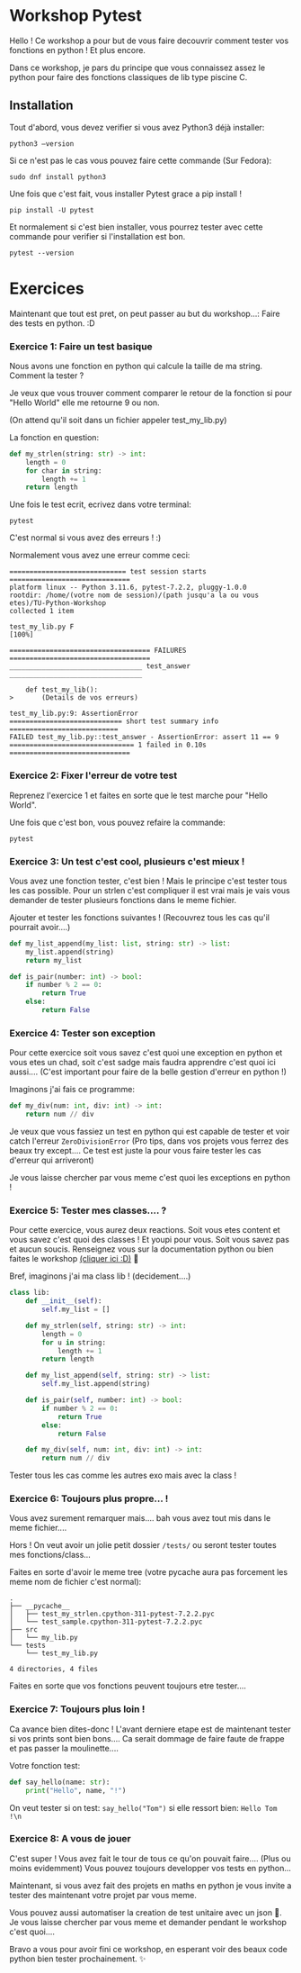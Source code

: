# Workshop Pytest

Hello ! Ce workshop a pour but de vous faire decouvrir comment tester vos fonctions en python ! Et plus encore.

Dans ce workshop, je pars du principe que vous connaissez assez le python pour faire des fonctions classiques de lib type piscine C.

## Installation

Tout d'abord, vous devez verifier si vous avez Python3 déjà installer:

```
python3 —version
```

Si ce n'est pas le cas vous pouvez faire cette commande (Sur Fedora):

```
sudo dnf install python3
```

Une fois que c'est fait, vous installer Pytest grace a pip install !

```
pip install -U pytest
```

Et normalement si c'est bien installer, vous pourrez tester avec cette commande pour verifier si l'installation est bon.

```
pytest --version
```

# Exercices
Maintenant que tout est pret, on peut passer au but du workshop...: Faire des tests en python. :D

### Exercice 1: Faire un test basique
Nous avons une fonction en python qui calcule la taille de ma string. Comment la tester ?

Je veux que vous trouver comment comparer le retour de la fonction si pour "Hello World" elle me retourne 9 ou non.

(On attend qu'il soit dans un fichier appeler test_my_lib.py)

La fonction en question:
```py
def my_strlen(string: str) -> int:
    length = 0
    for char in string:
        length += 1
    return length
```

Une fois le test ecrit, ecrivez dans votre terminal:
```
pytest
```
C'est normal si vous avez des erreurs ! :)

Normalement vous avez une erreur comme ceci:

```
============================= test session starts ==============================
platform linux -- Python 3.11.6, pytest-7.2.2, pluggy-1.0.0
rootdir: /home/(votre nom de session)/(path jusqu'a la ou vous etes)/TU-Python-Workshop
collected 1 item

test_my_lib.py F                                                                                                                                                                                 [100%]

=================================== FAILURES ===================================
_________________________________ test_answer _________________________________

    def test_my_lib():
>       (Details de vos erreurs)

test_my_lib.py:9: AssertionError
============================ short test summary info ===========================
FAILED test_my_lib.py::test_answer - AssertionError: assert 11 == 9
=============================== 1 failed in 0.10s ==============================
```

### Exercice 2: Fixer l'erreur de votre test

Reprenez l'exercice 1 et faites en sorte que le test marche pour "Hello World".

Une fois que c'est bon, vous pouvez refaire la commande:
```
pytest
```

### Exercice 3: Un test c'est cool, plusieurs c'est mieux !

Vous avez une fonction tester, c'est bien ! Mais le principe c'est tester tous les cas possible. Pour un strlen c'est compliquer il est vrai mais je vais vous demander de tester plusieurs fonctions dans le meme fichier.

Ajouter et tester les fonctions suivantes ! (Recouvrez tous les cas qu'il pourrait avoir....)

```py
def my_list_append(my_list: list, string: str) -> list:
    my_list.append(string)
    return my_list

def is_pair(number: int) -> bool:
    if number % 2 == 0:
        return True
    else:
        return False
```

### Exercice 4: Tester son exception
Pour cette exercice soit vous savez c'est quoi une exception en python et vous etes un chad, soit c'est sadge mais faudra apprendre c'est quoi ici aussi.... (C'est important pour faire de la belle gestion d'erreur en python !)

Imaginons j'ai fais ce programme:
```py
def my_div(num: int, div: int) -> int:
    return num // div
```

Je veux que vous fassiez un test en python qui est capable de tester et voir catch l'erreur `ZeroDivisionError` (Pro tips, dans vos projets vous ferrez des beaux try except.... Ce test est juste la pour vous faire tester les cas d'erreur qui arriveront)

Je vous laisse chercher par vous meme c'est quoi les exceptions en python !

### Exercice 5: Tester mes classes.... ?
Pour cette exercice, vous aurez deux reactions. Soit vous etes content et vous savez c'est quoi des classes ! Et youpi pour vous. Soit vous savez pas et aucun soucis. Renseignez vous sur la documentation python ou bien faites le workshop [(cliquer ici :D)](https://github.com/Chasfory/Workshop-Python-Ruby) 👀

Bref, imaginons j'ai ma class lib ! (decidement....)
```py
class lib:
    def __init__(self):
        self.my_list = []

    def my_strlen(self, string: str) -> int:
        length = 0
        for u in string:
            length += 1
        return length

    def my_list_append(self, string: str) -> list:
        self.my_list.append(string)

    def is_pair(self, number: int) -> bool:
        if number % 2 == 0:
            return True
        else:
            return False

    def my_div(self, num: int, div: int) -> int:
        return num // div
```

Tester tous les cas comme les autres exo mais avec la class !

### Exercice 6: Toujours plus propre... !
Vous avez surement remarquer mais.... bah vous avez tout mis dans le meme fichier....

Hors ! On veut avoir un jolie petit dossier `/tests/` ou seront tester toutes mes fonctions/class...

Faites en sorte d'avoir le meme tree (votre pycache aura pas forcement les meme nom de fichier c'est normal):
```
.
├── __pycache__
│   ├── test_my_strlen.cpython-311-pytest-7.2.2.pyc
│   └── test_sample.cpython-311-pytest-7.2.2.pyc
├── src
│   └── my_lib.py
└── tests
    └── test_my_lib.py

4 directories, 4 files
```

Faites en sorte que vos fonctions peuvent toujours etre tester....

### Exercice 7: Toujours plus loin !

Ca avance bien dites-donc ! L'avant derniere etape est de maintenant tester si vos prints sont bien bons.... Ca serait dommage de faire faute de frappe et pas passer la moulinette....

Votre fonction test:
```py
def say_hello(name: str):
    print("Hello", name, "!")
```

On veut tester si on test: `say_hello("Tom")` si elle ressort bien: `Hello Tom !\n`

### Exercice 8: A vous de jouer

C'est super ! Vous avez fait le tour de tous ce qu'on pouvait faire.... (Plus ou moins evidemment)
Vous pouvez toujours developper vos tests en python...

Maintenant, si vous avez fait des projets en maths en python je vous invite a tester des maintenant votre projet par vous meme.

Vous pouvez aussi automatiser la creation de test unitaire avec un json 👀. Je vous laisse chercher par vous meme et demander pendant le workshop c'est quoi....

Bravo a vous pour avoir fini ce workshop, en esperant voir des beaux code python bien tester prochainement. ✨
